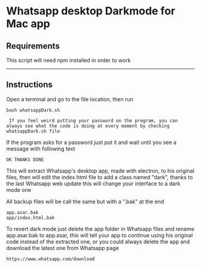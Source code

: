 # Whatsapp desktop Darkmode for Mac app

## Requirements

This script will need npm installed in order to work

---

## Instructions

Open a terminal and go to the file location, then run

    bash whatsappDark.sh

```
 If you feel weird putting your password on the program, you can always see what the code is doing at every moment by checking whatsappDark.sh file
```

If the program asks for a password just put it and wait until you see a message with following text

    OK THANKS DONE

This will extract Whatsapp's desktop app, made with electron, to his original files, then will edit the index.html file to add a class named "dark", thanks to the last Whatsapp web update this will change your interface to a dark mode one

All backup files will be call the same but with a ".bak" at the end

    app.asar.bak
    app/index.html.bak

To revert dark mode just delete the app folder in Whatsapp files and rename app.asar.bak to app.asar, this will tell your app to continue using his original code instead of the extracted one, or you could always delete the app and download the latest one from Whatsapp page

    https://www.whatsapp.com/download

